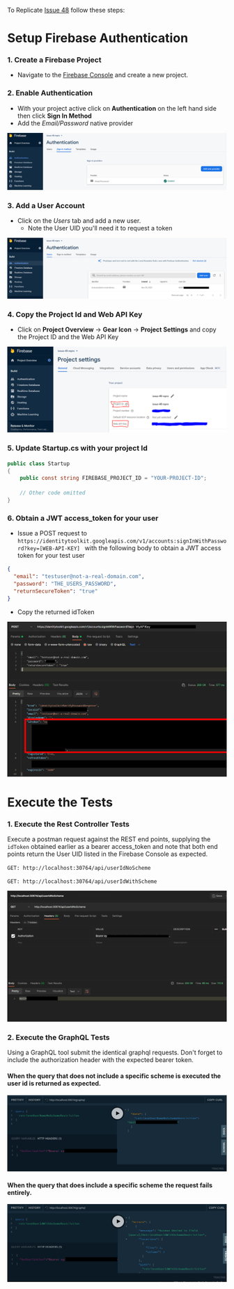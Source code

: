 To Replicate [Issue 48](https://github.com/graphql-aspnet/graphql-aspnet/issues/48) follow these steps:

# Setup Firebase Authentication

### **1. Create a Firebase Project**
- Navigate to the [Firebase Console](https://console.firebase.google.com/) and create a new project.
### **2. Enable Authentication**

 - With your project active click on **Authentication** on the left hand side then click **Sign In Method**
 - Add the *Email/Password* native provider

![Enable EmailPassword Provider](images/1.PNG)

### **3. Add a User Account**

 -  Click on the *Users* tab and add a new user. 
    - Note the User UID you'll need it to request a token
  
![Add a New User](images/2.PNG)

###  **4. Copy the Project Id and Web API Key**
- Click on **Project Overview** -> **Gear Icon** -> **Project Settings** and copy the Project ID and the Web API Key
  
![Copy Project Details](images/3.PNG)

### **5. Update Startup.cs with your project Id**
```csharp
public class Startup
{
    public const string FIREBASE_PROJECT_ID = "YOUR-PROJECT-ID";

    // Other code omitted
}
```
### **6. Obtain a JWT access_token for your user**
 - Issue a POST request to `https://identitytoolkit.googleapis.com/v1/accounts:signInWithPassword?key=[WEB-API-KEY] ` with the following body to obtain a JWT access token for your test user

```json
{
  "email": "testuser@not-a-real-domain.com",
  "password": "THE_USERS_PASSWORD",
  "returnSecureToken": "true"
}
```

- Copy the returned idToken
 
![Issued Id Token](images/4.png)

# Execute the Tests
### **1. Execute the Rest Controller Tests**
Execute a postman request against the REST end points, supplying the `idToken` obtained earlier as a bearer access_token and note that both end points return the User UID listed in the Firebase Console as expected. 

`GET: http://localhost:30764/api/userIdNoScheme`

`GET: http://localhost:30764/api/userIdWithScheme`


![REST Queries Work](images/5.png)

### **2. Execute the GraphQL Tests**
Using a GraphQL tool submit the identical graphql requests. Don't forget to include the authorization header with the expected bearer token.

#### When the query that **does not include** a specific scheme is executed the user id is returned as expected.

![GraphQL Authorization No Scheme](images/6.png)

#### When the query that **does include** a specific scheme the request fails entirely.

![GraphQL Authorization No Scheme](images/7.png)
